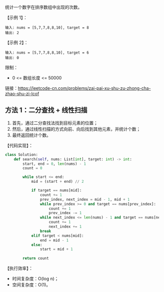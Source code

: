 统计一个数字在排序数组中出现的次数。

【示例 1】：
```
输入: nums = [5,7,7,8,8,10], target = 8
输出: 2
```

【示例 2】：
```
输入: nums = [5,7,7,8,8,10], target = 6
输出: 0
```

限制：
- 0 <= 数组长度 <= 50000

链接：https://leetcode-cn.com/problems/zai-pai-xu-shu-zu-zhong-cha-zhao-shu-zi-lcof

## 方法 1：二分查找 + 线性扫描
1. 首先，通过二分查找法找到目标元素的位置；
2. 然后，通过线性扫描的方式向前、向后找到其他元素，并统计个数；
3. 最终返回统计个数。

【代码实现】：
```python
class Solution:
    def search(self, nums: List[int], target: int) -> int:
        start, end = 0, len(nums) - 1
        count = 0

        while start <= end:
            mid = (start + end) // 2

            if target == nums[mid]:
                count += 1
                prev_index, next_index = mid - 1, mid + 1
                while prev_index >= 0 and target == nums[prev_index]:
                    count += 1
                    prev_index -= 1
                while next_index <= len(nums) - 1 and target == nums[next_index]:
                    count += 1
                    next_index += 1
                break
            elif target < nums[mid]:
                end = mid - 1
            else:
                start = mid + 1
        
        return count
```

【执行效率】：
- 时间复杂度：O(log n)；
- 空间复杂度：O(1)。
